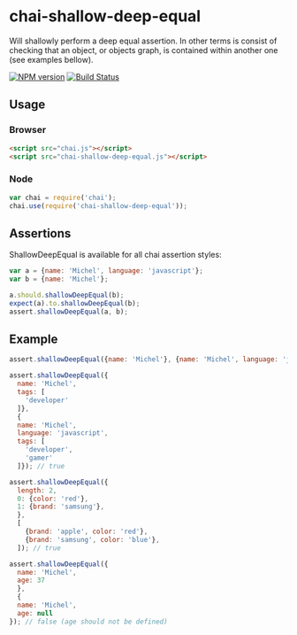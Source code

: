 # chai-shallow-deep-equal

Will shallowly perform a deep equal assertion. In other terms is consist of checking that an object, or objects graph, is contained within another one (see examples bellow).

[![NPM version](https://badge.fury.io/js/chai-shallow-deep-equal.png)](http://badge.fury.io/js/chai-shallow-deep-equal)
[![Build Status](https://travis-ci.org/michelsalib/chai-shallow-deep-equal.png?branch=master)](https://travis-ci.org/michelsalib/chai-shallow-deep-equal)

## Usage

### Browser

```html
<script src="chai.js"></script>
<script src="chai-shallow-deep-equal.js"></script>
```

### Node

```javascript
var chai = require('chai');
chai.use(require('chai-shallow-deep-equal'));
```

## Assertions

ShallowDeepEqual is available for all chai assertion styles:

```javascript
var a = {name: 'Michel', language: 'javascript'};
var b = {name: 'Michel'};

a.should.shallowDeepEqual(b);
expect(a).to.shallowDeepEqual(b);
assert.shallowDeepEqual(a, b);
```

## Example

```javascript
assert.shallowDeepEqual({name: 'Michel'}, {name: 'Michel', language: 'javascript'}); // true

assert.shallowDeepEqual({
  name: 'Michel',
  tags: [
    'developer'
  ]},
  {
  name: 'Michel',
  language: 'javascript',
  tags: [
    'developer',
    'gamer'
  ]}); // true

assert.shallowDeepEqual({
  length: 2,
  0: {color: 'red'},
  1: {brand: 'samsung'},
  },
  [
    {brand: 'apple', color: 'red'},
    {brand: 'samsung', color: 'blue'},
  ]); // true

assert.shallowDeepEqual({
  name: 'Michel',
  age: 37
  },
  {
  name: 'Michel',
  age: null
}); // false (age should not be defined)
```
